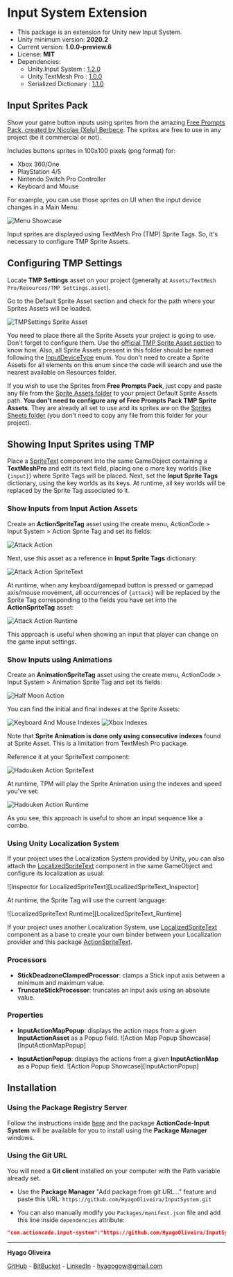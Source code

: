 # Input System Extension

* This package is an extension for Unity new Input System.
* Unity minimum version: **2020.2**
* Current version: **1.0.0-preview.6**
* License: **MIT**
* Dependencies:
	- Unity.Input System : [1.2.0](https://docs.unity3d.com/Packages/com.unity.inputsystem@1.2/changelog/CHANGELOG.html)
	- Unity.TextMesh Pro : [1.0.0](https://docs.unity3d.com/Packages/com.unity.textmeshpro@1.0/changelog/CHANGELOG.html)
	- Serialized Dictionary : [1.1.0](https://github.com/HyagoOliveira/SerializedDictionary/tree/1.1.0)

## Input Sprites Pack

Show your game button inputs using sprites from the amazing [Free Prompts Pack, created by Nicolae (Xelu) Berbece](https://thoseawesomeguys.com/prompts/). The sprites are free to use in any project (be it commercial or not).

Includes buttons sprites in 100x100 pixels (png format) for:

* Xbox 360/One
* PlayStation 4/5
* Nintendo Switch Pro Controller
* Keyboard and Mouse

For example, you can use those sprites on UI when the input device changes in a Main Menu:

![Menu Showcase](/Documentation~/MenuShowcase.gif)

Input sprites are displayed using TextMesh Pro (TMP) Sprite Tags. So, it's necessary to configure TMP Sprite Assets.

## Configuring TMP Settings

Locate **TMP Settings** asset on your project (generally at ```Assets/TextMesh Pro/Resources/TMP Settings.asset```).

Go to the Default Sprite Asset section and check for the path where your Sprites Assets will be loaded.

![TMPSettings Sprite Asset](/Documentation~/TMPSettings_SpriteAsset.png)

You need to place there all the Sprite Assets your project is going to use. Don't forget to configure them. Use the [official TMP Sprite Asset section](https://docs.unity3d.com/Packages/com.unity.textmeshpro@3.2/manual/Sprites.html) to know how. Also, all Sprite Assets present in this folder should be named following the [InputDeviceType](/Runtime/InputDeviceType.cs) enum. You don't need to create a Sprite Assets for all elements on this enum since the code will search and use the nearest available on Resources folder.

If you wish to use the Sprites from **Free Prompts Pack**, just copy and paste any file from the [Sprite Assets folder](/SpriteAssets/) to your project Default Sprite Assets path. **You don't need to configure any of Free Prompts Pack TMP Sprite Assets**. They are already all set to use and its sprites are on the [Sprites Sheets folder](/Sprites/) (you don't need to copy any file from this folder for your project).

## Showing Input Sprites using TMP

Place a [SpriteText](/Runtime/SpriteTexts/SpriteText.cs) component into the same GameObject containing a **TextMeshPro** and edit its text field, placing one o more key worlds (like ```{input}```) where Sprite Tags will be placed. Next, set the **Input Sprite Tags** dictionary, using the key worlds as its keys.
At runtime, all key worlds will be replaced by the Sprite Tag associated to it.

### Show Inputs from Input Action Assets

Create an **ActionSpriteTag** asset using the create menu, ActionCode > Input System > Action Sprite Tag and set its fields:

![Attack Action](/Documentation~/AttackAction.png)

Next, use this asset as a reference in **Input Sprite Tags** dictionary:

![Attack Action SpriteText](/Documentation~/AttackAction_SpriteText.png)

At runtime, when any keyboard/gamepad button is pressed or gamepad axis/mouse movement, all occurrences of ```{attack}``` will be replaced by the Sprite Tag corresponding to the fields you have set into the **ActionSpriteTag** asset:

![Attack Action Runtime](/Documentation~/AttackAction_Runtime.gif)

This approach is useful when showing an input that player can change on the game input settings.

### Show Inputs using Animations

Create an **AnimationSpriteTag** asset using the create menu, ActionCode > Input System > Animation Sprite Tag and set its fields:

![Half Moon Action](/Documentation~/HalfMoonAction.png)

You can find the initial and final indexes at the Sprite Assets:

![Keyboard And Mouse Indexes](/Documentation~/Indexes_KeyboardAndMouse.png)
![Xbox Indexes](/Documentation~/Indexes_XBOX.png)

Note that **Sprite Animation is done only using consecutive indexes** found at Sprite Asset. This is a limitation from TextMesh Pro package.

Reference it at your SpriteText component:

![Hadouken Action SpriteText](/Documentation~/HadoukenAction_SpriteText.png)

At runtime, TPM will play the Sprite Animation using the indexes and speed you've set:

![Hadouken Action Runtime](/Documentation~/HadoukenAction_Runtime.gif)

As you see, this approach is useful to show an input sequence like a combo.

### Using Unity Localization System

If your project uses the Localization System provided by Unity, you can also attach the [LocalizedSpriteText](/Runtime/SpriteText/LocalizedSpriteText.cs) component in the same GameObject and configure its localization as usual:

![Inspector for LocalizedSpriteText][LocalizedSpriteText_Inspector]

At runtime, the Sprite Tag will use the current language:

![LocalizedSpriteText Runtime][LocalizedSpriteText_Runtime]

If your project uses another Localization System, use [LocalizedSpriteText](/Runtime/SpriteText/LocalizedSpriteText.cs) component as a base to create your own binder between your Localization provider and this package [ActionSpriteText](/Runtime/SpriteText/ActionSpriteText.cs).

### Processors

* **StickDeadzoneClampedProcessor**: clamps a Stick input axis between a minimum and maximum value.
* **TruncateStickProcessor**: truncates an input axis using an absolute value.

### Properties

* **InputActionMapPopup**: displays the action maps from a given **InputActionAsset** as a Popup field.
![Action Map Popup Showcase][InputActionMapPopup]
    
* **InputActionPopup**: displays the actions from a given **InputActionMap** as a Popup field.
![Action Popup Showcase][InputActionPopup]

## Installation

### Using the Package Registry Server

Follow the instructions inside [here](https://cutt.ly/ukvj1c8) and the package **ActionCode-Input System** 
will be available for you to install using the **Package Manager** windows.

### Using the Git URL

You will need a **Git client** installed on your computer with the Path variable already set. 

- Use the **Package Manager** "Add package from git URL..." feature and paste this URL: `https://github.com/HyagoOliveira/InputSystem.git`

- You can also manually modify you `Packages/manifest.json` file and add this line inside `dependencies` attribute: 

```json
"com.actioncode.input-system":"https://github.com/HyagoOliveira/InputSystem.git"
```

---

**Hyago Oliveira**

[GitHub](https://github.com/HyagoOliveira) -
[BitBucket](https://bitbucket.org/HyagoGow/) -
[LinkedIn](https://www.linkedin.com/in/hyago-oliveira/) -
<hyagogow@gmail.com>